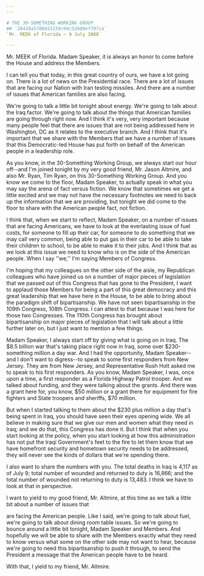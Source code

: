 ```yaml
---
---

# THE 30-SOMETHING WORKING GROUP
## `28410a5708653159c94c52600ef707ca`
`Mr. MEEK of Florida — 9 July 2008`

---
```



Mr. MEEK of Florida. Madam Speaker, it is always an honor to come 
before the House and address the Members.

I can tell you that today, in this great country of ours, we have a 
lot going on. There is a lot of news on the Presidential race. There 
are a lot of issues that are facing our Nation with Iran testing 
missiles. And there are a number of issues that American families are 
also facing.

We're going to talk a little bit tonight about energy. We're going to 
talk about the Iraq factor. We're going to talk about the things that 
American families are going through right now. And I think it's very, 
very important because many people feel that there are issues that are 
not being addressed here in Washington, DC as it relates to the 
executive branch. And I think that it's important that we share with 
the Members that we have a number of issues that this Democratic-led 
House has put forth on behalf of the American people in a leadership 
role.

As you know, in the 30-Something Working Group, we always start our 
hour off--and I'm joined tonight by my very good friend, Mr. Jason 
Altmire, and also Mr. Ryan, Tim Ryan, on this 30-Something Working 
Group. And you know we come to the floor, Madam Speaker, to actually 
speak in what you may say the arena of fact versus fiction. We know 
that sometimes we get a little excited and we may not have the 
necessary footnotes we need to back up the information that we are 
providing, but tonight we did come to the floor to share with the 
American people fact, not fiction.

I think that, when we start to reflect, Madam Speaker, on a number of 
issues that are facing Americans, we have to look at the everlasting 
issue of fuel costs, for someone to fill up their car, for someone to 
do something that we may call very common, being able to put gas in 
their car to be able to take their children to school, to be able to 
make it to their jobs. And I think that as we look at this issue we 
need to know who is on the side of the American people. When I say 
''we,'' I'm saying Members of Congress.

I'm hoping that my colleagues on the other side of the aisle, my 
Republican colleagues who have joined us on a number of major pieces of 
legislation that we passed out of this Congress that has gone to the 
President, I want to applaud those Members for being a part of this 
great democracy and this great leadership that we have here in the 
House, to be able to bring about the paradigm shift of bipartisanship. 
We have not seen bipartisanship in the 109th Congress, 108th Congress. 
I can attest to that because I was here for those two Congresses. The 
110th Congress has brought about bipartisanship on major pieces of 
legislation that I will talk about a little further later on, but I 
just want to mention a few things.

Madam Speaker, I always start off by giving what is going on in Iraq. 
The $8.5 billion war that's taking place right now in Iraq, some over 
$230-something million a day war. And I had the opportunity, Madam 
Speaker--and I don't want to digress--to speak to some first responders 
from New Jersey. They are from New Jersey, and Representative Rush Holt 
asked me to speak to his first responders. As you know, Madam Speaker, 
I was, once upon a time, a first responder as a Florida Highway Patrol 
trooper. And we talked about funding, and they were talking about the 
grants. And there was a grant here for, you know, $50 million or a 
grant there for equipment for fire fighters and State troopers and 
sheriffs, $70 million.

But when I started talking to them about the $230 plus million a day 
that's being spent in Iraq, you should have seen their eyes opening 
wide. We all believe in making sure that we give our men and women what 
they need in Iraq; and we do that, this Congress has done it. But I 
think that when you start looking at the policy, when you start looking 
at how this administration has not put the Iraqi Government's feet to 
the fire to let them know that we have homefront security and hometown 
security needs to be addressed, they will never see the kinds of 
dollars that we're spending there.

I also want to share the numbers with you. The total deaths in Iraq 
is 4,117 as of July 9; total number of wounded and returned to duty is 
16,866; and the total number of wounded not returning to duty is 
13,483. I think we have to look at that in perspective.

I want to yield to my good friend, Mr. Altmire, at this time as we 
talk a little bit about a number of issues that


are facing the American people. Like I said, we're going to talk about 
fuel, we're going to talk about dining room table issues. So we're 
going to bounce around a little bit tonight, Madam Speaker and Members. 
And hopefully we will be able to share with the Members exactly what 
they need to know versus what some on the other side may not want to 
hear, because we're going to need this bipartisanship to push it 
through, to send the President a message that the American people have 
to be heard.

With that, I yield to my friend, Mr. Altmire.